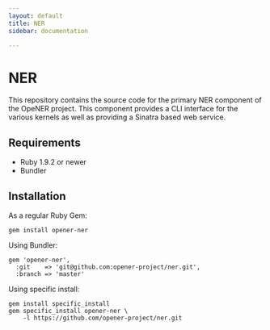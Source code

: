 ```yaml
---
layout: default
title: NER
sidebar: documentation

---
```




<div id='readme'></div>

# NER

This repository contains the source code for the primary NER component of the
OpeNER project. This component provides a CLI interface for the various kernels
as well as providing a Sinatra based web service.

## Requirements

* Ruby 1.9.2 or newer
* Bundler

## Installation

As a regular Ruby Gem:

    gem install opener-ner


Using Bundler:

    gem 'opener-ner',
      :git    => 'git@github.com:opener-project/ner.git',
      :branch => 'master'

Using specific install:

    gem install specific_install
    gem specific_install opener-ner \
        -l https://github.com/opener-project/ner.git
